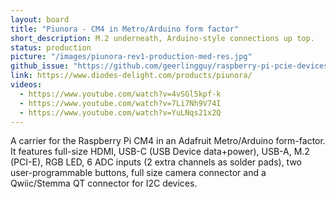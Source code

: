 ```yaml
---
layout: board
title: "Piunora - CM4 in Metro/Arduino form factor"
short_description: M.2 underneath, Arduino-style connections up top.
status: production
picture: "/images/piunora-rev1-production-med-res.jpg"
github_issue: "https://github.com/geerlingguy/raspberry-pi-pcie-devices/issues/25#issuecomment-742956897"
link: https://www.diodes-delight.com/products/piunora/
videos:
  - https://www.youtube.com/watch?v=4vSGl5kpf-k
  - https://www.youtube.com/watch?v=7Li7Nh9V74I
  - https://www.youtube.com/watch?v=YuLNqs21x2Q
---
```

A carrier for the Raspberry Pi CM4 in an Adafruit Metro/Arduino form-factor.
It features full-size HDMI, USB-C (USB Device data+power), USB-A, M.2 (PCI-E), RGB LED, 6 ADC inputs (2 extra channels as solder pads), two user-programmable buttons, full size camera connector and a Qwiic/Stemma QT connector for I2C devices.
